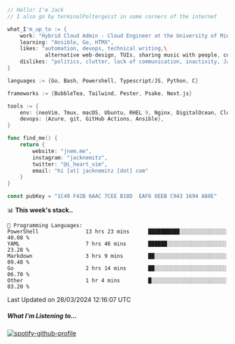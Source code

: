 ```go
// Hello! I'm Jack
// I also go by terminalPoltergeist in some corners of the internet

what_I'm_up_to := {
    work: "Hybrid Cloud Admin - Cloud Engineer at the University of Minnesota",
    learning: "Ansible, Go, HTMX",
    likes: "automation, devops, technical writing,\
            alternative web-design, TUIs, sharing music with people, coffee",
    dislikes: "politics, clutter, lack of communication, inactivity, Java",
}

languages := {Go, Bash, Powershell, Typescript/JS, Python, C}

frameworks := {BubbleTea, Tailwind, Pester, Psake, Next.js}

tools := {
    env: {neoVim, Tmux, macOS, Ubuntu, RHEL 9, Nginx, DigitalOcean, Cloudflare},
    devops: {Azure, git, GitHub Actions, Ansible},
}

func find_me() {
    return {
        website: "jnem.me",
        instagram: "jacknemitz",
        twitter: "@i_heart_vim",
        email: "hi [at] jacknemitz [dot] com"
    }
}

const pubKey = "1C49 F42B 6AAC 7CEE B18D  EAF6 0EEB C943 1694 A88E"
```

<!--START_SECTION:waka-->
📊 **This week's stack..** 

```text
💬 Programming Languages: 
PowerShell               13 hrs 23 mins      ██████████░░░░░░░░░░░░░░░   40.08 % 
YAML                     7 hrs 46 mins       ██████░░░░░░░░░░░░░░░░░░░   23.28 % 
Markdown                 3 hrs 9 mins        ██░░░░░░░░░░░░░░░░░░░░░░░   09.48 % 
Go                       2 hrs 14 mins       ██░░░░░░░░░░░░░░░░░░░░░░░   06.70 % 
Other                    1 hr 4 mins         █░░░░░░░░░░░░░░░░░░░░░░░░   03.20 % 
```


 Last Updated on 28/03/2024 12:16:07 UTC
<!--END_SECTION:waka-->

##### What I'm Listening to...

[![spotify-github-profile](https://spotify-github-profile.vercel.app/api/view?uid=jack.nemitz&cover_image=true&show_offline=true&bar_color=53b14f&bar_color_cover=false&background_color=121212FF)](https://spotify-github-profile.vercel.app/api/view?uid=jack.nemitz&redirect=true)
